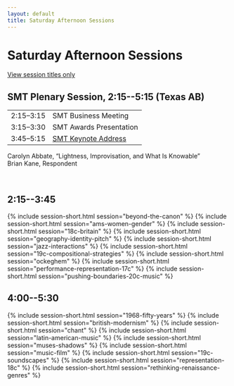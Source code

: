 ```yaml
---
layout: default
title: Saturday Afternoon Sessions
---
```


# Saturday Afternoon Sessions

[View session titles only](index-short)

## SMT Plenary Session, 2:15--5:15 <span class="room">(Texas AB)</span>

<table class="meetings">
  <tr>
    <td>2:15–3:15</td>
    <td>SMT Business Meeting</td>
  </tr>
  <tr>
    <td>3:15–3:30</td>
    <td>SMT Awards Presentation</td>
  </tr>
  <tr>
    <td>3:45–5:15</td>
    <td><a href="smt-plenary-session.html">SMT Keynote Address</a></td>
  </tr>
</table>
<p class="index-chair">Carolyn Abbate, “Lightness, Improvisation, and What Is Knowable”<br>
Brian Kane, Respondent</p>
<p>&nbsp;</p>


## 2:15--3:45

{% include session-short.html session="beyond-the-canon" %}
{% include session-short.html session="ams-women-gender" %}
{% include session-short.html session="18c-britain" %}
{% include session-short.html session="geography-identity-pitch" %}
{% include session-short.html session="jazz-interactions" %}
{% include session-short.html session="19c-compositional-strategies" %}
{% include session-short.html session="ockeghem" %}
{% include session-short.html session="performance-representation-17c" %}
{% include session-short.html session="pushing-boundaries-20c-music" %}


## 4:00--5:30

{% include session-short.html session="1968-fifty-years" %}
{% include session-short.html session="british-modernism" %}
{% include session-short.html session="chant" %}
{% include session-short.html session="latin-american-music" %}
{% include session-short.html session="muses-shadows" %}
{% include session-short.html session="music-film" %}
{% include session-short.html session="19c-soundscapes" %}
{% include session-short.html session="representation-18c" %}
{% include session-short.html session="rethinking-renaissance-genres" %}
